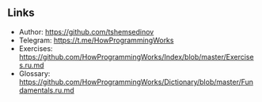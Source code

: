 ## Links

- Author: https://github.com/tshemsedinov
- Telegram: https://t.me/HowProgrammingWorks
- Exercises: https://github.com/HowProgrammingWorks/Index/blob/master/Exercises.ru.md
- Glossary: https://github.com/HowProgrammingWorks/Dictionary/blob/master/Fundamentals.ru.md
